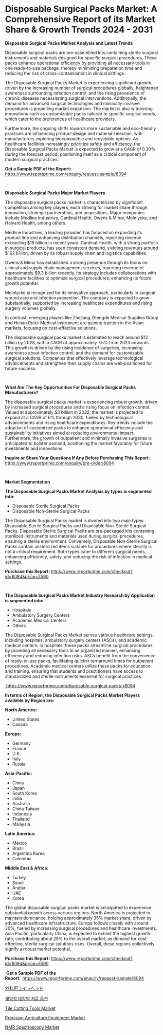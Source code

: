 <p><h1>Disposable Surgical Packs Market: A Comprehensive Report of its Market Share & Growth Trends 2024 - 2031</h1></p><p><strong>Disposable Surgical Packs Market Analysis and Latest Trends</strong></p>
<p><p>Disposable surgical packs are pre-assembled kits containing sterile surgical instruments and materials designed for specific surgical procedures. These packs enhance operational efficiency by providing all necessary tools in one ready-to-use package, thereby minimizing preparation time and reducing the risk of cross-contamination in clinical settings. </p><p>The Disposable Surgical Packs Market is experiencing significant growth, driven by the increasing number of surgical procedures globally, heightened awareness surrounding infection control, and the rising prevalence of chronic diseases necessitating surgical interventions. Additionally, the demand for advanced surgical technologies and minimally invasive procedures is propelling market expansion. The market is also witnessing innovations such as customizable packs tailored to specific surgical needs, which cater to the preferences of healthcare providers.</p><p>Furthermore, the ongoing shifts towards more sustainable and eco-friendly practices are influencing product design and material selection, with manufacturers exploring biocompatible and recyclable options. As healthcare facilities increasingly prioritize safety and efficiency, the Disposable Surgical Packs Market is expected to grow at a CAGR of 6.30% during the forecast period, positioning itself as a critical component of modern surgical practices.</p></p>
<p><strong>Get a Sample PDF of the Report:&nbsp;</strong> <a href="https://www.reportprime.com/enquiry/request-sample/8094">https://www.reportprime.com/enquiry/request-sample/8094</a></p>
<p>&nbsp;</p>
<p><strong>Disposable Surgical Packs Major Market Players</strong></p>
<p><p>The disposable surgical packs market is characterized by significant competition among key players, each striving for market share through innovation, strategic partnerships, and acquisitions. Major companies include Medline Industries, Cardinal Health, Owens & Minor, Molnlycke, and Halyard Health, among others. </p><p>Medline Industries, a leading provider, has focused on expanding its product line and enhancing distribution channels, reporting revenue exceeding $19 billion in recent years. Cardinal Health, with a strong portfolio in surgical products, has seen consistent demand, yielding revenues around $162 billion, driven by its robust supply chain and logistics capabilities. </p><p>Owens & Minor has established a strong presence through its focus on clinical and supply chain management services, reporting revenue of approximately $9.3 billion recently. Its strategy includes collaborations with healthcare facilities to optimize surgical procedures, enhancing its future growth potential. </p><p>Molnlycke is recognized for its innovative approach, particularly in surgical wound care and infection prevention. The company is expected to grow substantially, supported by increasing healthcare expenditures and rising surgery volumes globally.</p><p>In contrast, emerging players like Zhejiang Zhengde Medical Supplies Group and Henan Ruike Medical Instrument are gaining traction in the Asian markets, focusing on cost-effective solutions.</p><p>The disposable surgical packs market is estimated to reach around $12 billion by 2028, with a CAGR of approximately 7.5% from 2023 onwards. This growth is driven by the rising incidence of surgeries, increasing awareness about infection control, and the demand for customizable surgical solutions. Companies that effectively leverage technological advancements and strengthen their supply chains are well-positioned for future success.</p></p>
<p>&nbsp;</p>
<p><strong>What Are The Key Opportunities For Disposable Surgical Packs Manufacturers?</strong></p>
<p><p>The disposable surgical packs market is experiencing robust growth, driven by increased surgical procedures and a rising focus on infection control. Valued at approximately $3 billion in 2022, the market is projected to expand at a CAGR of 6% through 2030, fueled by technological advancements and rising healthcare expenditures. Key trends include the adoption of customized packs to enhance operational efficiency and sustainability initiatives aimed at reducing environmental impact. Furthermore, the growth of outpatient and minimally invasive surgeries is anticipated to bolster demand, positioning the market favorably for future investments and innovations.</p></p>
<p><strong>Inquire or Share Your Questions If Any Before Purchasing This Report:</strong> <a href="https://www.reportprime.com/enquiry/pre-order/8094">https://www.reportprime.com/enquiry/pre-order/8094</a></p>
<p>&nbsp;</p>
<p><strong>Market Segmentation</strong></p>
<p><strong>The Disposable Surgical Packs Market Analysis by types is segmented into:</strong></p>
<p><ul><li>Disposable Sterile Surgical Packs</li><li>Disposable Non-Sterile Surgical Packs</li></ul></p>
<p><p>The Disposable Surgical Packs market is divided into two main types: Disposable Sterile Surgical Packs and Disposable Non-Sterile Surgical Packs. Disposable Sterile Surgical Packs are pre-packaged kits containing sterilized instruments and materials used during surgical procedures, ensuring a sterile environment. Conversely, Disposable Non-Sterile Surgical Packs contain unsterilized items suitable for procedures where sterility is not a critical requirement. Both types cater to different surgical needs, enhancing efficiency, safety, and reducing the risk of infection in medical settings.</p></p>
<p><strong>Purchase this Report:&nbsp;</strong><a href="https://www.reportprime.com/checkout?id=8094&price=3590">https://www.reportprime.com/checkout?id=8094&price=3590</a></p>
<p>&nbsp;</p>
<p><strong>The Disposable Surgical Packs Market Industry Research by Application is segmented into:</strong></p>
<p><ul><li>Hospitals</li><li>Ambulatory Surgery Centers</li><li>Academic Medical Centers</li><li>Others</li></ul></p>
<p><p>The Disposable Surgical Packs Market serves various healthcare settings, including hospitals, ambulatory surgery centers (ASCs), and academic medical centers. In hospitals, these packs streamline surgical procedures by providing all necessary tools in an organized manner, enhancing efficiency and reducing infection risks. ASCs benefit from the convenience of ready-to-use packs, facilitating quicker turnaround times for outpatient procedures. Academic medical centers utilize these packs for education and training, ensuring that students and practitioners have access to standardized and sterile instruments essential for surgical practices.</p></p>
<p><a href="https://www.reportprime.com/disposable-surgical-packs-r8094">&nbsp;https://www.reportprime.com/disposable-surgical-packs-r8094</a></p>
<p><strong>In terms of Region, the Disposable Surgical Packs Market Players available by Region are:</strong></p>
<p>
    <p> <strong> North America: </strong>
        <ul>
            <li>United States</li>
            <li>Canada</li>
        </ul>
        </p> 
    <p> <strong> Europe: </strong>
        <ul>
            <li>Germany</li>
            <li>France</li>
            <li>U.K.</li>
            <li>Italy</li>
            <li>Russia</li>
        </ul>
        </p> 
    <p> <strong> Asia-Pacific: </strong>
        <ul>
            <li>China</li>
            <li>Japan</li>
            <li>South Korea</li>
            <li>India</li>
            <li>Australia</li>
            <li>China Taiwan</li>
            <li>Indonesia</li>
            <li>Thailand</li>
            <li>Malaysia</li>
        </ul>
        </p> 
    <p> <strong> Latin America: </strong>
        <ul>
            <li>Mexico</li>
            <li>Brazil</li>
            <li>Argentina Korea</li>
            <li>Colombia</li>
        </ul>
        </p> 
    <p> <strong> Middle East & Africa: </strong>
        <ul>
            <li>Turkey</li>
            <li>Saudi</li>
            <li>Arabia</li>
            <li>UAE</li>
            <li>Korea</li>
        </ul>
    </p>
    </p>
<p><p>The global disposable surgical packs market is anticipated to experience substantial growth across various regions. North America is projected to maintain dominance, holding approximately 35% market share, driven by advanced healthcare infrastructure. Europe follows closely with around 30%, fueled by increasing surgical procedures and healthcare investments. Asia Pacific, particularly China, is expected to exhibit the highest growth rate, contributing about 25% to the overall market, as demand for cost-effective, sterile surgical solutions rises. Overall, these regions collectively signify a robust market potential.</p></p>
<p><strong>Purchase this Report: </strong><a href="https://www.reportprime.com/checkout?id=8094&price=3590">https://www.reportprime.com/checkout?id=8094&price=3590</a></p>
<p>&nbsp;<strong>Get a Sample PDF of the Report:&nbsp;&nbsp;</strong><a href="https://www.reportprime.com/enquiry/request-sample/8094">https://www.reportprime.com/enquiry/request-sample/8094</a></p>
<p><strong></strong></p>
<p><p><a href="https://medium.com/@verniebarton2023/%E6%88%90%E5%8A%9F%E3%81%B8%E3%81%AE%E6%88%A6%E7%95%A5%E7%9A%84%E3%83%AD%E3%83%BC%E3%83%89%E3%83%9E%E3%83%83%E3%83%97-%E3%82%B0%E3%83%AD%E3%83%BC%E3%83%90%E3%83%AB%E5%A4%96%E7%A7%91%E7%94%A8%E3%83%A9%E3%82%A4%E3%83%88%E3%83%98%E3%83%83%E3%83%89%E5%B8%82%E5%A0%B4%E5%88%86%E6%9E%90-2024%E5%B9%B4-2031%E5%B9%B4-5d1f352597ac">外科用ライトヘッド</a></p><p><a href="https://medium.com/@derrickmafrks96745/%EC%A0%84%EC%84%B8%EA%B3%84-%EA%B6%A4%EC%96%91%EC%84%B1-%EB%8C%80%EC%9E%A5%EC%97%BC-%EC%B9%98%EB%A3%8C-%EC%98%B5%EC%85%98-%EC%8B%9C%EC%9E%A5-%EC%83%81%ED%83%9C-2024-2031-%EB%B0%8F-%EC%A7%80%EC%97%AD-%EC%A0%9C%ED%92%88-%EB%B0%8F-%EC%B5%9C%EC%A2%85-%EC%82%AC%EC%9A%A9%EC%97%90-%EB%94%B0%EB%A5%B8-%EC%98%88%EC%B8%A1-88135584b873">궤양성 대장염 치료 옵션</a></p><p><a href="https://medium.com/@elisamohr1927/tile-cutting-tools-market-overview-regional-outlook-and-competitive-strategies-on-tile-cutting-3f033f135304">Tile Cutting Tools Market</a></p><p><a href="https://medium.com/@elisamohr1927/global-precision-agriculture-equipment-industry-types-applications-market-players-regional-5425175fb1ac">Precision Agriculture Equipment Market</a></p><p><a href="https://issuu.com/reportprime-2/docs/nmr-spectroscopy-market-size-2030.p_80979fe796781c">NMR Spectroscopy Market</a></p></p>